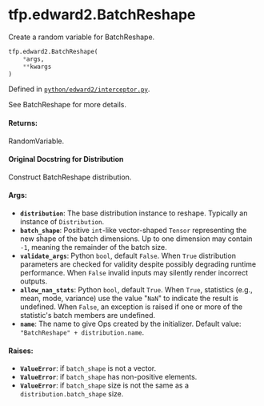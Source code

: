 <div itemscope itemtype="http://developers.google.com/ReferenceObject">
<meta itemprop="name" content="tfp.edward2.BatchReshape" />
<meta itemprop="path" content="Stable" />
</div>

# tfp.edward2.BatchReshape

Create a random variable for BatchReshape.

``` python
tfp.edward2.BatchReshape(
    *args,
    **kwargs
)
```



Defined in [`python/edward2/interceptor.py`](https://github.com/tensorflow/probability/tree/master/tensorflow_probability/python/edward2/interceptor.py).

<!-- Placeholder for "Used in" -->

See BatchReshape for more details.

#### Returns:
RandomVariable.


#### Original Docstring for Distribution

Construct BatchReshape distribution.

#### Args:

* <b>`distribution`</b>: The base distribution instance to reshape. Typically an
  instance of `Distribution`.
* <b>`batch_shape`</b>: Positive `int`-like vector-shaped `Tensor` representing
  the new shape of the batch dimensions. Up to one dimension may contain
  `-1`, meaning the remainder of the batch size.
* <b>`validate_args`</b>: Python `bool`, default `False`. When `True` distribution
  parameters are checked for validity despite possibly degrading runtime
  performance. When `False` invalid inputs may silently render incorrect
  outputs.
* <b>`allow_nan_stats`</b>: Python `bool`, default `True`. When `True`, statistics
  (e.g., mean, mode, variance) use the value "`NaN`" to indicate the
  result is undefined. When `False`, an exception is raised if one or
  more of the statistic's batch members are undefined.
* <b>`name`</b>: The name to give Ops created by the initializer.
  Default value: `"BatchReshape" + distribution.name`.


#### Raises:

* <b>`ValueError`</b>: if `batch_shape` is not a vector.
* <b>`ValueError`</b>: if `batch_shape` has non-positive elements.
* <b>`ValueError`</b>: if `batch_shape` size is not the same as a
  `distribution.batch_shape` size.